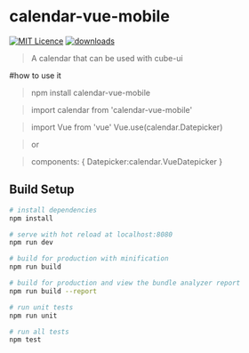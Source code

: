# calendar-vue-mobile

[![MIT Licence](https://badges.frapsoft.com/os/mit/mit.svg?v=103)](https://opensource.org/licenses/mit-license.php)  [![downloads](https://img.shields.io/npm/dt/calendar-vue-mobile.svg)](https://www.npmjs.com/package/calendar-vue-mobile)

> A calendar that can be used with cube-ui

#how to use it

> npm install calendar-vue-mobile

> import calendar from 'calendar-vue-mobile'

>import Vue from 'vue'
Vue.use(calendar.Datepicker) 

>or

>components: {
    Datepicker:calendar.VueDatepicker
}



## Build Setup

``` bash
# install dependencies
npm install

# serve with hot reload at localhost:8080
npm run dev

# build for production with minification
npm run build

# build for production and view the bundle analyzer report
npm run build --report

# run unit tests
npm run unit

# run all tests
npm test
```
